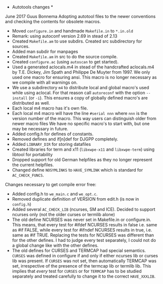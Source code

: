 * Autotools changes *

June 2017 Guus Bonnema Adopting autotool files to the newer conventions and checking the 
contents for obsolete macros.

* Moved `configure.in` and handmade `Makefile.in` to `*.in.old`
* Remark: using autoconf version 2.69 in stead of 2.13
* Created `Makefile.am` to use subdirs. Created src subdirectory for sources.
* Added man subdir for manpages
* Created `Makefile.am` in src to do the source compile. 
* Created `configure.ac` (using `autoscan` to get started).
* Used a generated aclocals.m4 in stead of the handcrafted aclocals.m4 by T.E. Dickey, Jim Spath and
  Philippe De Muyter from 1997. We only used one macro for ensuring ansi. This macro is no
  longer necessary as we compile with all warnings on.
* We use a subdirectory `m4` to distribute local and global macro's used while using aclocal. 
  For that reason call `autoreconf` with the option `--install` (or `-i`). 
  This ensures a copy of globally defined macro's are distributed as well.
* Each local m4 macro has it's own file.
* Each local m4 macro will have the line `#serial nnn` where `nnn` is the version number of the macro. This
  way users can distinguish older from newer macro files
  We have no specific macro's to start with, but one may be necessary in future.
* Added config.h for defines of constants.
* Removed defines and if[n]def for DJGPP completely.
* Added `LIBRARY_DIR` for storing datafiles 
* Created libraries for term and x11 (`libxwpe-x11` and `libxwpe-term`) 
  using libtool for portability
* Dropped support for old German helpfiles as they no longer represent the current helpfiles.
* Changed define `NOSYMLINKS` to `HAVE_SYMLINK` which is standard for `AC_CHECK_FUNCS`.

Changes necessary to get compile error free:

* Added config.h to `we_main.c` and `we_opt.c`.
* Removed duplicate definition of VERSION from edit.h (is now in `config.h`)
* Added several `AC_CHECK_LIB` (ncurses, SM and ICE).
  Decided to support ncurses only (not the older curses or termlib alone)
* The old define NCURSES was never set in Makefile.in or configure.in. This means, that
  every test for #ifdef NCURSES results in false i.e. same as #if FALSE, while every test for
  #ifndef NCURSES results in true, i.e. same as #if TRUE. Replacing the tests for NCURSES was
  different than for the other defines. I had to judge every test separately, I could not do a
  global change like with the other defines.
* The old defines for CURSES and TERMCAP had special semantics. `CURSES` was defined in configure
  if and only if either ncurses lib or curses lib was present. If `CURSES` was not set, then
  automatically TERMCAP was set, irrespective of the presence of the termcap lib or termlib lib.
  This implies that *every* test for `CURSES` or for `TERMCAP` has to be studied separately and
  treated carefully to change it to the correct `HAVE_XXXLIB`.

